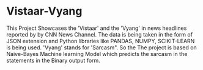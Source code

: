 # Vistaar-Vyang
This Project Showcases the 'Vistaar' and the 'Vyang' in news headlines reported by by CNN News Channel.
The data is being taken in the form of JSON extension and Python libraries like PANDAS, NUMPY, SCIKIT-LEARN is being used.
'Vyang' stands for 'Sarcasm". So the The project is based on Naive-Bayes Machine learning Model which predicts the sarcasm in the statements in the Binary output form.

